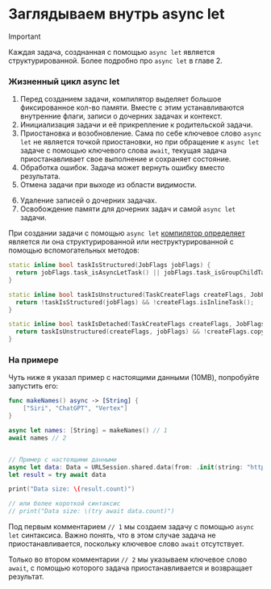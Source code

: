 # Заглядываем внутрь async let

> [!IMPORTANT]
> Каждая задача, созднанная с помощью `async let` является структурированной. Более подробно про `async let` в главе 2.

### Жизненный цикл async let

1. Перед созданием задачи, компилятор выделяет большое фиксированное кол-во памяти. Вместе с этим устанавливаются внутренние флаги, записи о дочерних задачах и контекст.
2. Инициализация задачи и её прикрепление к родительской задачи.
3. Приостановка и возобновление. Сама по себе ключевое слово `async let` не является точкой приостановки, но при обращение к `async let` задаче с помощью ключевого слова `await`, текущая задача приостанавливает свое выполнение и сохраняет состояние.
4. Обработка ошибок. Задача может вернуть ошибку вместо результата.
5. Отмена задачи при выходе из области видимости.
<!-- https://github.com/apple/swift/blob/8f5980666de3b5c8a7fc6c1ec2891f7f8f91d03b/stdlib/public/Concurrency/AsyncLet.cpp#L332C1-L333C27 -->
6. Удаление записей о дочерних задачах.
7. Освобождение памяти для дочерних задач и самой `async let` задачи.

При создании задачи с помощью `async let` [компилятор определяет](https://github.com/apple/swift/blob/8f5980666de3b5c8a7fc6c1ec2891f7f8f91d03b/stdlib/public/Concurrency/Task.cpp#L586C1-L596C2) является ли она структурированной или неструктурированной с помощью вспомогательных методов:

```cpp
static inline bool taskIsStructured(JobFlags jobFlags) {
  return jobFlags.task_isAsyncLetTask() || jobFlags.task_isGroupChildTask();
}

static inline bool taskIsUnstructured(TaskCreateFlags createFlags, JobFlags jobFlags) {
  return !taskIsStructured(jobFlags) && !createFlags.isInlineTask();
}

static inline bool taskIsDetached(TaskCreateFlags createFlags, JobFlags jobFlags) {
  return taskIsUnstructured(createFlags, jobFlags) && !createFlags.copyTaskLocals();
}
```

### На примере

Чуть ниже я указал пример с настоящими данными (10MB), попробуйте запустить его:

```swift
func makeNames() async -> [String] {
	["Siri", "ChatGPT", "Vertex"]
}

async let names: [String] = makeNames() // 1
await names // 2


// Пример с настоящими данными
async let data: Data = URLSession.shared.data(from: .init(string: "https://speedtest.selectel.ru/10MB")!).0
let result = try await data

print("Data size: \(result.count)")

// или более короткой синтаксис
// print("Data size: \(try await data.count)")
```

Под первым комментарием `// 1` мы создаем задачу с помощью `async let` синтаксиса. Важно понять, что в этом случае задача не приостанавливается, поскольку ключевое слово `await` отсутствует.

Только во втором комментарии `// 2` мы указываем ключевое слово `await`, с помощью которого задача приостанавливается и возвращает результат.
